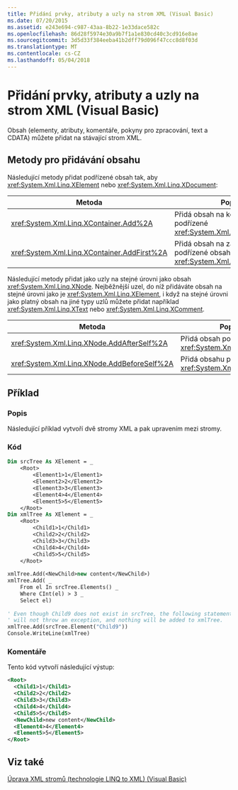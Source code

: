 ```yaml
---
title: Přidání prvky, atributy a uzly na strom XML (Visual Basic)
ms.date: 07/20/2015
ms.assetid: e243e694-c987-43aa-8b22-1e33dace582c
ms.openlocfilehash: 86d28f5974e30a9b7f1a1e830cd40c3cd916e8ae
ms.sourcegitcommit: 3d5d33f384eeba41b2dff79d096f47ccc8d8f03d
ms.translationtype: MT
ms.contentlocale: cs-CZ
ms.lasthandoff: 05/04/2018
---
```

# <a name="adding-elements-attributes-and-nodes-to-an-xml-tree-visual-basic"></a>Přidání prvky, atributy a uzly na strom XML (Visual Basic)
Obsah (elementy, atributy, komentáře, pokyny pro zpracování, text a CDATA) můžete přidat na stávající strom XML.  
  
## <a name="methods-for-adding-content"></a>Metody pro přidávání obsahu  
 Následující metody přidat podřízené obsah tak, aby <xref:System.Xml.Linq.XElement> nebo <xref:System.Xml.Linq.XDocument>:  
  
|Metoda|Popis|  
|------------|-----------------|  
|<xref:System.Xml.Linq.XContainer.Add%2A>|Přidá obsah na konci obsahu z podřízené <xref:System.Xml.Linq.XContainer>.|  
|<xref:System.Xml.Linq.XContainer.AddFirst%2A>|Přidá obsah na začátku podřízené obsah <xref:System.Xml.Linq.XContainer>.|  
  
 Následující metody přidat jako uzly na stejné úrovni jako obsah <xref:System.Xml.Linq.XNode>. Nejběžnější uzel, do níž přidáváte obsah na stejné úrovni jako je <xref:System.Xml.Linq.XElement>, i když na stejné úrovni jako platný obsah na jiné typy uzlů můžete přidat například <xref:System.Xml.Linq.XText> nebo <xref:System.Xml.Linq.XComment>.  
  
|Metoda|Popis|  
|------------|-----------------|  
|<xref:System.Xml.Linq.XNode.AddAfterSelf%2A>|Přidá obsah po <xref:System.Xml.Linq.XNode>.|  
|<xref:System.Xml.Linq.XNode.AddBeforeSelf%2A>|Přidá obsahu před <xref:System.Xml.Linq.XNode>.|  
  
## <a name="example"></a>Příklad  
  
### <a name="description"></a>Popis  
 Následující příklad vytvoří dvě stromy XML a pak upravením mezi stromy.  
  
### <a name="code"></a>Kód  
  
```vb  
Dim srcTree As XElement = _  
    <Root>  
        <Element1>1</Element1>  
        <Element2>2</Element2>  
        <Element3>3</Element3>  
        <Element4>4</Element4>  
        <Element5>5</Element5>  
    </Root>  
Dim xmlTree As XElement = _  
    <Root>  
        <Child1>1</Child1>  
        <Child2>2</Child2>  
        <Child3>3</Child3>  
        <Child4>4</Child4>  
        <Child5>5</Child5>  
    </Root>  
  
xmlTree.Add(<NewChild>new content</NewChild>)  
xmlTree.Add( _  
    From el In srcTree.Elements() _  
    Where CInt(el) > 3 _  
    Select el)  
  
' Even though Child9 does not exist in srcTree, the following statement  
' will not throw an exception, and nothing will be added to xmlTree.  
xmlTree.Add(srcTree.Element("Child9"))  
Console.WriteLine(xmlTree)  
```  
  
### <a name="comments"></a>Komentáře  
 Tento kód vytvoří následující výstup:  
  
```xml  
<Root>  
  <Child1>1</Child1>  
  <Child2>2</Child2>  
  <Child3>3</Child3>  
  <Child4>4</Child4>  
  <Child5>5</Child5>  
  <NewChild>new content</NewChild>  
  <Element4>4</Element4>  
  <Element5>5</Element5>  
</Root>  
```  
  
## <a name="see-also"></a>Viz také  
 [Úprava XML stromů (technologie LINQ to XML) (Visual Basic)](../../../../visual-basic/programming-guide/concepts/linq/modifying-xml-trees-linq-to-xml.md)
